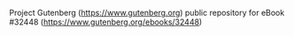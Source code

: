 Project Gutenberg (https://www.gutenberg.org) public repository for eBook #32448 (https://www.gutenberg.org/ebooks/32448)
